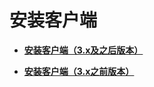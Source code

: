 # 安装客户端<a name="mrs_01_24212"></a>

-   **[安装客户端（3.x及之后版本）](安装客户端（3-x及之后版本）.md)**  

-   **[安装客户端（3.x之前版本）](安装客户端（3-x之前版本）.md)**  


